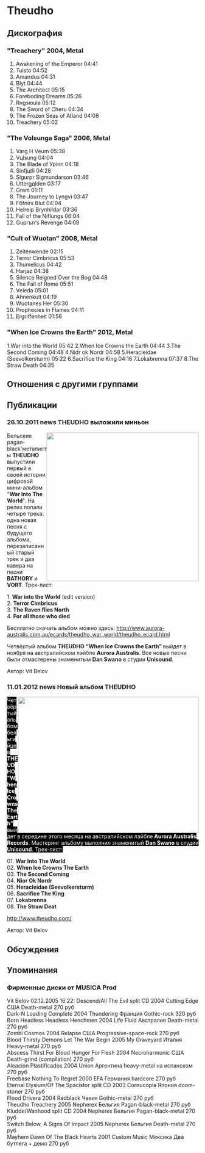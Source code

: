 # Theudho



## Дискография

### "Treachery" 2004, Metal

1. Awakening of the Emperor	04:41
2. Tuisto	04:52
3. Amandus	04:31
4. Blуt	04:44
5. The Architect	05:15
6. Foreboding Dreams	05:26
7. Rнgsюula	05:12
8. The Sword of Cheru	04:34
9. The Frozen Seas of Atland	04:08
10. Treachery	05:02

### "The Volsunga Saga" 2006, Metal

1. Varg Н Veum	05:38
2. Vцlsung	04:04
3. The Blade of Урinn	04:18
4. Sinfjцtli	04:28
5. Sigurрr Sigmundarson	03:46
6. Uttergдlden	03:17
7. Gram	01:11
8. The Journey to Lyngvi	03:47
9. Fбfnirs Blut	04:04
10. Helreiр Brynhildar	03:36
11. Fall of the Niflungs	06:04	
12. Guрrъn's Revenge	04:09

### "Cult of Wuotan" 2008, Metal

1. Zeitenwende	02:15
2. Terror Cimbricus	05:53
3. Thumelicus	04:42
4. Harjaz	04:38
5. Silence Reigned Over the Bog	04:48
6. The Fall of Rome	05:51
7. Veleda	05:01
8. Ahnenkult	04:19
9. Wuotanes Her	05:30
10. Prophecies in Flames	04:11
11. Ergriffenheit	01:56

### "When Ice Crowns the Earth" 2012, Metal

1.War into the World 05:42 
2.When Ice Crowns the Earth 04:44 
3.The Second Coming 04:48 
4.Nidr ok Nordr 04:58 
5.Heracleidae (Seevolkersturm) 05:22 
6.Sacrifice the King 04:16 
7.Lokabrenna 07:37 
8.The Straw Death 04:35



## Отношения с другими группами


## Публикации

### 26.10.2011 news THEUDHO выложили миньон

<P><IMG height=390 alt="" hspace=0 src="/images/news_rus/2011.10/21756.jpg" width=400 align=right border=0>Бельские pagan-black'металисты <STRONG>THEUDHO</STRONG> выпустили первый в своей истории цифровой мини-альбом "<STRONG>War Into The World</STRONG>". На релиз попали четыре трека: одна новая песня с будущего альбома, перезаписанный старый трек и два кавера на песни <STRONG>BATHORY</STRONG> и <STRONG>VORT</STRONG>. Трек-лист:</P>
<P>1. <STRONG>War into the World</STRONG> (edit version)<BR>2. <STRONG>Terror Cimbricus<BR></STRONG>3. <STRONG>The Raven flies North<BR></STRONG>4. <STRONG>For all those who died</STRONG></P>
<P>Бесплатно скачать альбом можно здесь: <A href="http://www.aurora-australis.com.au/ecards/theudho_war_world/theudho_ecard.html">http://www.aurora-australis.com.au/ecards/theudho_war_world/theudho_ecard.html</A></P>
<P>Четвёртый альбом <STRONG>THEUDHO “When Ice Crowns the Earth” </STRONG>выйдет в ноября на австралийском лэйбле <STRONG>Aurora Australis</STRONG>. Все новые песни были отмастерены знаменитым <STRONG>Dan Swano</STRONG> в студии <STRONG>Unisound</STRONG>.</P>
Автор: Vit Belov

### 11.01.2012 news Новый альбом THEUDHO

<P><FONT style="BACKGROUND-COLOR: #000000" color=#ffffff><IMG height=356 alt="" hspace=0 src="/images/news_rus/2012.01/22588.jpg" width=475 align=right border=0>Четвёртый альбом бельгийцев <STRONG>THEUDHO "When Ice Crowns The Earth"</STRONG> выйдет в середине этого месяца на австралийском лэйбле<STRONG> Aurora Australis Records</STRONG>. Мастеринг альбому выполнил знаменитый <STRONG>Dan Swano</STRONG> в студии <STRONG>Unisound</STRONG>. Трек-лист:</FONT></P>
<P>01. <STRONG>War Into The World</STRONG><BR>02. <STRONG>When Ice Crowns The Earth<BR></STRONG>03. <STRONG>The Second Coming<BR></STRONG>04. <STRONG>Nior Ok Nordr</STRONG><BR>05. <STRONG>Heracleidae (Seevolkersturm)</STRONG><BR>06. <STRONG>Sacrifice The King</STRONG><BR>07. <STRONG>Lokabrenna</STRONG><BR>08. <STRONG>The Straw Deat</STRONG></P>
<P><A href="http://www.theudho.com/">http://www.theudho.com/</A></P>
Автор: Vit Belov


## Обсуждения


## Упоминания

### Фирменные диски от MUSICA Prod

Vit Belov 02.12.2005 16:22:
Descend/All The Evil	split CD	2004	Cutting Edge	США	Death-metal	270 руб<BR>Dark-N	Loading Complete	2004	Thundering 	Франция	Gothic-rock	320 руб<BR>Born Headless	Headless Henchmen	2004	Life Fluid	Австралия	Death-metal	270 руб<BR>Zombi	Cosmos	2004	Relapse	США	Progressive-space-rock	270 руб<BR>Blood Thirsty Demons	Let The War Begin	2005	My Graveyard	Италия	Heavy-metal	270 руб<BR>Abscess	Thirst For Blood Hunger For Flesh	2004	Necroharmonic	США	Death-grind (compilation)	270 руб<BR>Aleacion	Plastificados	2004	Union	Аргентина	heavy-metal на испанском	270 руб<BR>Freebase	Nothing To Regret	2000	EFA	Германия	hardcore	270 руб<BR>Eternal Elysium/Of The Spacistor	split CD	2003	Cornucopia	Япония	doom-stoner	270 руб<BR>Flood	Drivera	2004	Redblack	Чехия	Gothic-metal	270 руб<BR>Theudho	Treachery	2005	Nepherex	Бельгия	Pagan-black-metal	270 руб<BR>Kludde/Wanhood	split CD	2004	Nepherex	Бельгия	Pagan-black-metal	270 руб<BR>Switch Below, A	Signs Of Impact	2005	Nepherex	Бельгия	Death-metal	270 руб<BR>Mayhem	Dawn Of The Black Hearts	2001	Custom Music	Мексика	Два бутлега + демо	270 руб<BR>

